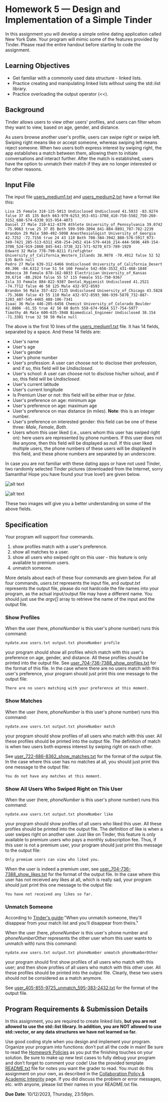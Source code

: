 # Homework 5 — Design and Implementation of a Simple Tinder

In this assignment you will develop a simple online dating application called New York Date. Your program will mimic some of the features provided by Tinder. Please read the entire handout before starting to code the assignment.

## Learning Objectives

- Get familiar with a commonly used data structure - linked lists.
- Practice creating and manipulating linked lists without using the std::list library.
- Practice overloading the output operator (&lt;&lt;).

## Background

Tinder allows users to view other users' profiles, and users can filter whom they want to view, based on age, gender, and distance.

As users browse another user's profile, users can swipe right or swipe left. Swiping right means like or accept someone, whereas swiping left means reject someone. When two users both express interest by swiping right, the app establishes a match between them, allowing them to initiate conversations and interact further. After the match is established, users have the option to unmatch their match if they are no longer interested or for other reasons.

## Input File

The input file [users_medium1.txt](users_medium1.txt) and [users_medium2.txt](users_medium2.txt) have a format like this:

```console
Lisa 25 Female 318-125-5013 Undisclosed Undisclosed 41.5833 -83.9274 false 37 45 135 Both 663-979-6253_953-451-3708_410-750-5502_750-260-3152_688-574-6330_915-954-4073
Daniel 27 Male 210-612-4370 Athlete University_of_Pennsylvania 39.0742 -75.9063 true 25 37 85 Both 599-599-3894_841-884-8891_787-782-2239
Brandon 29 Male 580-492-5098 Anesthesiologist University_of_Georgia 42.7252 -72.7156 true 24 43 110 Both 708-384-3942_880-576-5917_973-349-7421_285-513-6312_458-254-2452_414-579-4416_214-444-5696_449-154-3706_524-919-2860_845-641-3730_321-571-9270_673-789-1929
Edward 32 Male 778-799-8211 Firefighter University_of_California_Western_Islands 38.9078 -70.4912 false 52 52 135 Both null
Pedro 27 Male 639-312-6466 Undisclosed University_of_California_Desert 40.306 -84.6312 true 51 54 160 Female 542-656-3532_431-468-1840
Rebecca 30 Female 878-162-8033 Electrician University_of_Kansas 39.6714 -80.2924 false 55 57 115 Female 551-750-9367
Isla 33 Female 884-822-9387 Dental_Hygienist Undisclosed 41.2521 -74.7712 false 46 50 125 Male 432-972-8593
Brandon 56 Male 357-422-7135 Undisclosed University_of_Chicago 43.5828 -75.3686 false 43 55 110 Male 432-972-8593_986-939-5870_732-887-1203_487-545-4465_488-106-7341
Isaac 36 Male 446-205-6456 Chemist University_of_Colorado_Boulder 42.8806 -81.55 true 42 56 60 Both 558-674-9564_517-754-5977
Timothy 46 Male 600-635-3948 Biomedical_Engineer Undisclosed 38.154 -71.3301 true 32 50 50 Male null
```

The above is the first 10 lines of the [users_medium1.txt](users_medium1.txt) file. It has 14 fields, separated by a space. And these 14 fields are:

- User's name
- User's age
- User's gender
- User's phone number
- User's profession: A user can choose not to disclose their profession, and if so, this field will be *Undisclosed*.
- User's school: A user can choose not to disclose his/her school, and if so, this field will be *Undisclosed*.
- User's current latitude
- User's current longitude
- Is Premium User or not: this field will be either *true* or *false*.
- User's preference on age: minimum age
- User's preference on age: maximum age
- User's preference on max distance (in miles). **Note**: this is an integer number.
- User's preference on interested gender: this field can be one of these three: *Male*, *Female*, *Both*.
- Users whom this user liked (i.e., users whom this user has swiped right on): here users are represented by phone numbers. If this user does not like anyone, then this field will be displayed as *null*. If this user liked multiple users, the phone numbers of these users will be displayed in this field, and these phone numbers are separated by an underscore.

In case you are not familiar with these dating apps or have not used Tinder, two randomly selected Tinder pictures (downloaded from the Internet, sorry Samantha! Hope you have found your true love!) are given below.

![alt text](profile.png "profile")

![alt text](preference.png "preference")

These two images will give you a better understanding on some of the above fields.

## Specification

Your program will support four commands.

1. show profiles match with a user's preference.
2. show all matches to a user.
3. show all users who swiped right on this user - this feature is only available to premium users.
4. unmatch someone.
<!--5. delete account.-->

More details about each of these four commands are given below. For all four commands, *users.txt* represents the input file, and *output.txt* represents the output file, please do not hardcode the file names into your program, as the actual input/output file may have a different name. You should just use the *argv[]* array to retrieve the name of the input and the output file.

### Show Profiles

When the user (here, *phoneNumber* is this user's phone number) runs this command:

```console
nydate.exe users.txt output.txt phoneNumber profile
```

your program should show all profiles which match with this user's preference on age, gender, and distance. All these profiles should be printed into the output file. See [user_704-736-7388_show_profiles.txt](user_704-736-7388_show_profiles.txt) for the format of this file. In the case where there are no users match with this user's preference, your program should just print this one message to the output file:

```console
There are no users matching with your preference at this moment.
```


### Show Matches

When the user (here, *phoneNumber* is this user's phone number) runs this command:

```console
nydate.exe users.txt output.txt phoneNumber match
```

your program should show profiles of all users who match with this user. All these profiles should be printed into the output file. The definition of match is when two users both express interest by swiping right on each other.

See [user_722-686-8362_show_matches.txt](user_722-686-8362_show_matches.txt) for the format of the output file. In the case where this user has no matches at all, you should just print this one message to the output file:

```console
You do not have any matches at this moment.
```

### Show All Users Who Swiped Right on This User

When the user (here, *phoneNumber* is this user's phone number) runs this command:

```console
nydate.exe users.txt output.txt phoneNumber like
```

your program should show profiles of all users who liked this user. All these profiles should be printed into the output file. The definition of like is when a user swipes right on another user. Just like on Tinder, this feature is only available to premium users who pays a monthly subscription fee. Thus, if this user is not a premium user, your program should just print this message to the output file:

```console
Only premium users can view who liked you.
```

When the user is indeed a premium user, see [user_704-736-7388_show_likes.txt](user_704-736-7388_show_likes.txt) for the format of the output file. In the case where this user has not received any likes at all, which is really sad, your program should just print this one message to the output file:

```console
You have not received any likes so far.
```

### Unmatch Someone

According to [Tinder's guide](https://www.help.tinder.com/hc/en-us/articles/115003360106-Unmatching-and-reporting):"When you unmatch someone, they'll disappear from your match list and you'll disappear from theirs."

When the user (here, *phoneNumber* is this user's phone number and *phoneNumberOther* represents the other user whom this user wants to unmatch with) runs this command:

```console
nydate.exe users.txt output.txt phoneNumber unmatch phoneNumberOther
```

your program should first show profiles of all users who match with this user; and then show profiles of all users who match with this other user. All these profiles should be printed into the output file. Clearly, these two users should not be considered as a match anymore.

See [user_405-855-9725_unmatch_595-383-2432.txt](user_405-855-9725_unmatch_595-383-2432.txt) for the format of the output file.

<!--### Delete Account

Users can delete their accounts.

When the user (here, *phoneNumber* is this user's phone number) runs this command:

```console
nydate.exe input.txt output.txt phoneNumber delete
```
-->

## Program Requirements & Submission Details
In this assignment, you are required to create linked lists, **but you are not allowed to use the std::list library. In addition, you are NOT allowed to use std::vector, or any data structures we have not learned so far.**

Use good coding style when you design and implement your program. Organize your program into functions:
don’t put all the code in main! Be sure to read the [Homework Policies](https://www.cs.rpi.edu/academics/courses/fall23/csci1200/homework_policies.php) as you put the finishing touches on your solution. Be sure to make up new test cases to fully debug your program and don’t forget
to comment your code! Use the provided template [README.txt](./README.txt) file for notes you want the grader to read.
You must do this assignment on your own, as described in the [Collaboration Policy & Academic Integrity](https://www.cs.rpi.edu/academics/courses/fall23/csci1200/academic_integrity.php) page. If you did discuss the problem or error messages, etc. with anyone, please list their names in your
README.txt file.

**Due Date**: 10/12/2023, Thursday, 23:59pm.
